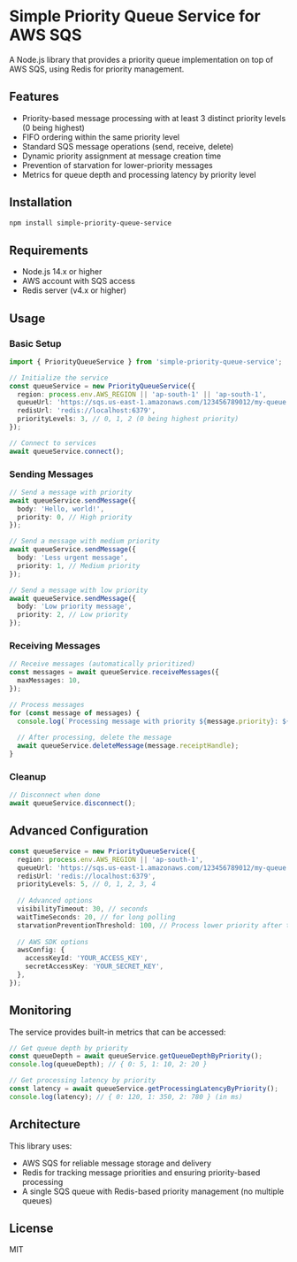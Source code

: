 # Simple Priority Queue Service for AWS SQS

A Node.js library that provides a priority queue implementation on top of AWS SQS, using Redis for priority management.

## Features

- Priority-based message processing with at least 3 distinct priority levels (0 being highest)
- FIFO ordering within the same priority level
- Standard SQS message operations (send, receive, delete)
- Dynamic priority assignment at message creation time
- Prevention of starvation for lower-priority messages
- Metrics for queue depth and processing latency by priority level

## Installation

```bash
npm install simple-priority-queue-service
```

## Requirements

- Node.js 14.x or higher
- AWS account with SQS access
- Redis server (v4.x or higher)

## Usage

### Basic Setup

```typescript
import { PriorityQueueService } from 'simple-priority-queue-service';

// Initialize the service
const queueService = new PriorityQueueService({
  region: process.env.AWS_REGION || 'ap-south-1' || 'ap-south-1',
  queueUrl: 'https://sqs.us-east-1.amazonaws.com/123456789012/my-queue',
  redisUrl: 'redis://localhost:6379',
  priorityLevels: 3, // 0, 1, 2 (0 being highest priority)
});

// Connect to services
await queueService.connect();
```

### Sending Messages

```typescript
// Send a message with priority
await queueService.sendMessage({
  body: 'Hello, world!',
  priority: 0, // High priority
});

// Send a message with medium priority
await queueService.sendMessage({
  body: 'Less urgent message',
  priority: 1, // Medium priority
});

// Send a message with low priority
await queueService.sendMessage({
  body: 'Low priority message',
  priority: 2, // Low priority
});
```

### Receiving Messages

```typescript
// Receive messages (automatically prioritized)
const messages = await queueService.receiveMessages({
  maxMessages: 10,
});

// Process messages
for (const message of messages) {
  console.log(`Processing message with priority ${message.priority}: ${message.body}`);
  
  // After processing, delete the message
  await queueService.deleteMessage(message.receiptHandle);
}
```

### Cleanup

```typescript
// Disconnect when done
await queueService.disconnect();
```

## Advanced Configuration

```typescript
const queueService = new PriorityQueueService({
  region: process.env.AWS_REGION || 'ap-south-1',
  queueUrl: 'https://sqs.us-east-1.amazonaws.com/123456789012/my-queue',
  redisUrl: 'redis://localhost:6379',
  priorityLevels: 5, // 0, 1, 2, 3, 4
  
  // Advanced options
  visibilityTimeout: 30, // seconds
  waitTimeSeconds: 20, // for long polling
  starvationPreventionThreshold: 100, // Process lower priority after this many messages
  
  // AWS SDK options
  awsConfig: {
    accessKeyId: 'YOUR_ACCESS_KEY',
    secretAccessKey: 'YOUR_SECRET_KEY',
  },
});
```

## Monitoring

The service provides built-in metrics that can be accessed:

```typescript
// Get queue depth by priority
const queueDepth = await queueService.getQueueDepthByPriority();
console.log(queueDepth); // { 0: 5, 1: 10, 2: 20 }

// Get processing latency by priority
const latency = await queueService.getProcessingLatencyByPriority();
console.log(latency); // { 0: 120, 1: 350, 2: 780 } (in ms)
```

## Architecture

This library uses:
- AWS SQS for reliable message storage and delivery
- Redis for tracking message priorities and ensuring priority-based processing
- A single SQS queue with Redis-based priority management (no multiple queues)

## License

MIT
